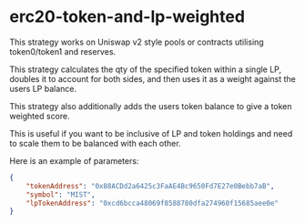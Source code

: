 # erc20-token-and-lp-weighted

This strategy works on Uniswap v2 style pools or contracts utilising token0/token1 and reserves.

This strategy calculates the qty of the specified token within a single LP, doubles it to account for both sides, and then uses it as a weight against the users LP balance.

This strategy also additionally adds the users token balance to give a token weighted score.

This is useful if you want to be inclusive of LP and token holdings and need to scale them to be balanced with each other.

Here is an example of parameters:

```json
{
    "tokenAddress": "0x88ACDd2a6425c3FaAE4Bc9650Fd7E27e0Bebb7aB",
    "symbol": "MIST",
    "lpTokenAddress": "0xcd6bcca48069f8588780dfa274960f15685aee0e"
}
```
